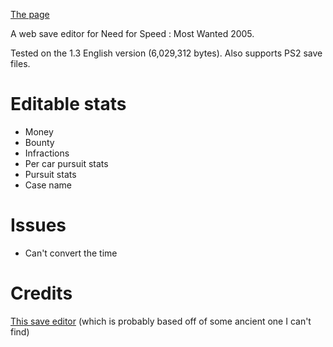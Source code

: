[The page](https://x07x08.github.io/nfsmw-save-editor/src)

A web save editor for Need for Speed : Most Wanted 2005.

Tested on the 1.3 English version (6,029,312 bytes). Also supports PS2 save files.

# Editable stats

* Money
* Bounty
* Infractions
* Per car pursuit stats
* Pursuit stats
* Case name

# Issues

* Can't convert the time

# Credits

[This save editor](https://github.com/BilawalAhmed0900/NFSMWSaveE) (which is probably based off of some ancient one I can't find)
